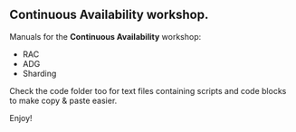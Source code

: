 ## Continuous Availability workshop.

Manuals for the **Continuous Availability** workshop:
 * RAC
 * ADG
 * Sharding

Check the code folder too for text files containing scripts and code blocks to make copy & paste easier.

Enjoy!
